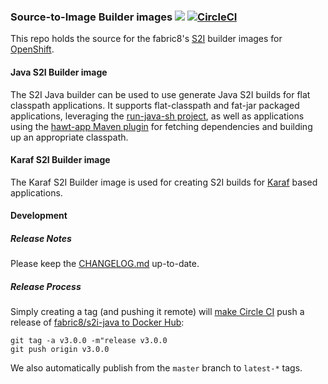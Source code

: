 ### Source-to-Image Builder images ![](https://img.shields.io/docker/pulls/fabric8/s2i-java.svg?style=for-the-badge) [![CircleCI](https://circleci.com/gh/fabric8io-images/s2i.svg?style=svg)](https://circleci.com/gh/fabric8io-images/s2i) 

This repo holds the source for the fabric8's
[S2I](https://docs.openshift.com/enterprise/3.0/creating_images/s2i.html)
builder images for [OpenShift](http://www.openshift.com).


#### Java S2I Builder image

The S2I Java builder can be used to use generate Java S2I builds for
flat classpath applications. It supports flat-classpath and fat-jar packaged applications, leveraging the [run-java-sh project](https://github.com/fabric8io/run-java-sh),
as well as applications using the [hawt-app Maven plugin](https://github.com/fabric8io/fabric8/tree/master/hawt-app-maven-plugin)
for fetching dependencies and building up an appropriate classpath.

#### Karaf S2I Builder image

The Karaf S2I Builder image is used for creating S2I builds for
[Karaf](http://karaf.apache.org/) based applications.


#### Development

##### Release Notes

Please keep the [CHANGELOG.md](CHANGELOG.md) up-to-date.

##### Release Process

Simply creating a tag (and pushing it remote) will [make Circle CI](.circleci/config.yml)
push a release of [fabric8/s2i-java to Docker Hub](https://hub.docker.com/r/fabric8/s2i-java/):

    git tag -a v3.0.0 -m"release v3.0.0
    git push origin v3.0.0

We also automatically publish from the `master` branch to `latest-*` tags.

